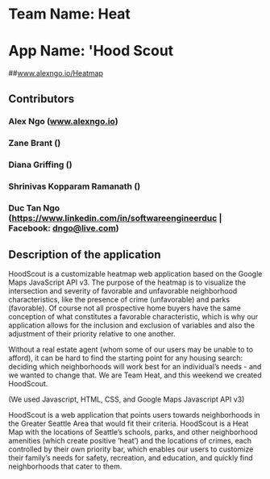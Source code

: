 # Team Name:    Heat
# App Name:     'Hood Scout

##www.alexngo.io/Heatmap

## Contributors
###   Alex Ngo (www.alexngo.io)
###   Zane Brant ()
###   Diana Griffing ()
###   Shrinivas Kopparam Ramanath ()
###   Duc Tan Ngo (https://www.linkedin.com/in/softwareengineerduc | Facebook: dngo@live.com)

## Description of the application

HoodScout is a customizable heatmap web application based on the Google Maps JavaScript API v3. The purpose of the heatmap is to visualize the intersection and severity of favorable and unfavorable neighborhood characteristics, like the presence of crime (unfavorable) and parks (favorable). Of course not all prospective home buyers have the same conception of what constitutes a favorable characteristic, which is why our application allows for the inclusion and exclusion of variables and also the adjustment of their priority relative to one another.

Without a real estate agent (whom some of our users may be unable to to afford), it can be hard to find the starting point for any housing search: deciding which neighborhoods will work best for an individual’s needs - and we wanted to change that. We are Team Heat, and this weekend we created HoodScout. 
    
(We used Javascript, HTML, CSS, and Google Maps Javascript API v3)

HoodScout is a web application that points users towards neighborhoods in the Greater Seattle Area that would fit their criteria. HoodScout is a Heat Map with the locations of Seattle’s schools, parks, and other neighborhood amenities (which create positive ‘heat’) and the locations of crimes, each controlled by their own priority bar, which enables our users to customize their family’s needs for safety, recreation, and education, and quickly find neighborhoods that cater to them.
